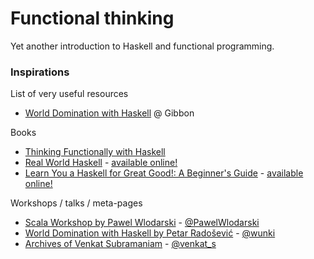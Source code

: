 # Functional thinking

Yet another introduction to Haskell and functional programming.

### Inspirations

List of very useful resources
* [World Domination with Haskell](https://gibbon.co/wunki/world-domination-with-haskell) @ Gibbon

Books
* [Thinking Functionally with Haskell](http://www.amazon.com/Thinking-Functionally-Haskell-Richard-Bird/dp/1107452643/)
* [Real World Haskell](http://www.amazon.com/Real-World-Haskell-Bryan-OSullivan/dp/0596514980/) - [available online!](http://book.realworldhaskell.org/read/)
* [Learn You a Haskell for Great Good!: A Beginner's Guide](http://www.amazon.com/Learn-You-Haskell-Great-Good/dp/1593272839/) - [available online!](http://learnyouahaskell.com/chapters)

Workshops / talks / meta-pages
* [Scala Workshop by Pawel Wlodarski](https://www.gitbook.com/book/pawelwlodarski/workshops/details) - [@PawelWlodarski](https://twitter.com/PawelWlodarski)
* [World Domination with Haskell by Petar Radošević](https://gibbon.co/wunki/world-domination-with-haskell#chapters) - [@wunki](https://twitter.com/wunki)
* [Archives of Venkat Subramaniam](http://agiledeveloper.com/downloads.html) - [@venkat_s](https://twitter.com/venkat_s)